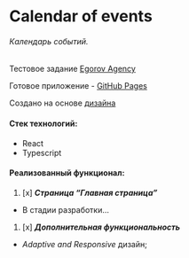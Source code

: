 # Calendar of events

###### Календарь событий.

Тестовое задание [Egorov Agency ](https://www.egorovagency.by)

Готовое приложение - [GitHub Pages](https://jkwal.github.io/calendar-of-events/)

Создано на
основе [дизайна](https://onedrive.live.com/?authkey=%21ANwJKZvmwku8RxM&id=37E97C02511E0C72%211732964&cid=37E97C02511E0C72)

#### Стек технологий:

* React
* Typescript

#### Реализованный функционал:

1. [x] _**Страница “Главная страница”**_

* В стадии разработки...


1. [x] _**Дополнительная функциональность**_

* _Adaptive and Responsive_ дизайн;




